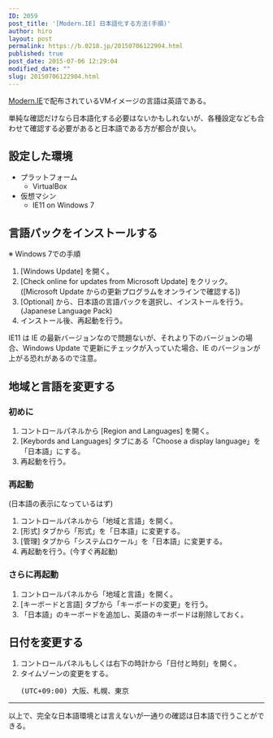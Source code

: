 ```yaml
---
ID: 2059
post_title: '[Modern.IE] 日本語化する方法(手順)'
author: hiro
layout: post
permalink: https://b.0218.jp/20150706122904.html
published: true
post_date: 2015-07-06 12:29:04
modified_date: ""
slug: 20150706122904.html
---
```

<a href="http://www.modern.ie/">Modern.IE</a>で配布されているVMイメージの言語は英語である。

単純な確認だけなら日本語化する必要はないかもしれないが、各種設定なども合わせて確認する必要があると日本語である方が都合が良い。

<!--more-->
<h2>設定した環境</h2>

<ul>
  <li>プラットフォーム 
    <ul>
      <li>VirtualBox</li>
    </ul>
  </li>
  <li>仮想マシン 
    <ul>
      <li>IE11 on Windows 7</li>
    </ul>
  </li>
</ul>



<h2>言語パックをインストールする</h2>

※ Windows 7での手順

<ol>
  <li>[Windows Update] を開く。</li>
  <li>[Check online for updates from Microsoft Update] をクリック。([Microsoft Update からの更新プログラムをオンラインで確認する])</li>
  <li>[Optional] から、日本語の言語パックを選択し、インストールを行う。(Japanese Language Pack)</li>
  <li>インストール後、再起動を行う。</li>
</ol>

<p class="alert alert-warning">IE11 は IE の最新バージョンなので問題ないが、それより下のバージョンの場合、Windows Update で更新にチェックが入っていた場合、IE のバージョンが上がる恐れがあるので注意。</p>


<h2>地域と言語を変更する</h2>

<h3>初めに</h3>

<ol>
  <li>コントロールパネルから [Region and Languages] を開く。</li>
  <li>[Keybords and Languages] タブにある「Choose a display language」を「日本語」にする。</li>
  <li>再起動を行う。</li>
</ol>



<h3>再起動</h3>

(日本語の表示になっているはず) 
<ol>
  <li>コントロールパネルから「地域と言語」を開く。 
  <li>[形式] タブから「形式」を「日本語」に変更する。 
  <li>[管理] タブから「システムロケール」を「日本語」に変更する。 
  <li>再起動を行う。(今すぐ再起動)
</ol>


<h3>さらに再起動</h3>

<ol>
  <li>コントロールパネルから「地域と言語」を開く。</li>
  <li>[キーボードと言語] タブから「キーボードの変更」を行う。</li>
  <li>「日本語」のキーボードを追加し、英語のキーボードは削除しておく。</li>
</ol>



<h2>日付を変更する</h2>
<ol>
  <li>コントロールパネルもしくは右下の時計から「日付と時刻」を開く。 </li>
  <li>タイムゾーンの変更をする。 
<pre>(UTC+09:00) 大阪、札幌、東京</pre>
</li>
</ol>

<hr>

以上で、完全な日本語環境とは言えないが一通りの確認は日本語で行うことができる。